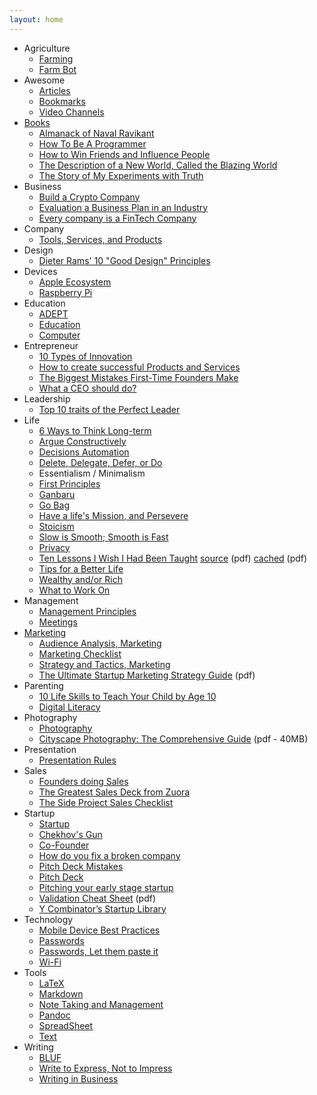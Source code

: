 ```yaml
---
layout: home
---
```


- Agriculture
  + [Farming](/agriculture/farming/)
  + [Farm Bot](/agriculture/farm-bot/)
- Awesome
  + [Articles](/awesome/articles/)
  + [Bookmarks](/awesome/bookmarks/)
  + [Video Channels](/awesome/video/)
- [Books](/books/)
  + [Almanack of Naval Ravikant](/books/almanack-of-naval-ravikant/)
  + [How To Be A Programmer](/books/how-to-be-a-programmer/)
  + [How to Win Friends and Influence People](/books/how-to-win-friends-and-influence-people/)
  + [The Description of a New World, Called the Blazing World](/books/the-description-of-a-new-world-called-the-blazing-world/)
  + [The Story of My Experiments with Truth](/books/the-story-of-my-experiments-with-truth/)
- Business
  + [Build a Crypto Company](/business/crypto/)
  + [Evaluation a Business Plan in an Industry](/business/evaluation-a-business-plan-in-an-industry/)
  + [Every company is a FinTech Company](/business/every-company-is-a-fintech-company/)
- Company
  - [Tools, Services, and  Products](/company/tools-services-products/)
- Design
  + [Dieter Rams' 10 "Good Design" Principles](/design/dieter-rams-good-design/)
- Devices
  + [Apple Ecosystem](/devices/apple-ecosystem/)
  + [Raspberry Pi](/devices/raspberry-pi/)
- Education
  + [ADEPT](/education/adept/)
  + [Education](/education/education/)
  + [Computer](/education/computer/)
- Entrepreneur
  + [10 Types of Innovation](/entrepreneur/10-types-of-innovation/)
  + [How to create successful Products and Services](/entrepreneur/how-to-create-successful-products-and-services/)
  + [The Biggest Mistakes First-Time Founders Make](/entrepreneur/the-biggest-mistakes-first-time-founders-make/)
  + [What a CEO should do?](/entrepreneur/CEO-job-to-do/)
- Leadership
  + [Top 10 traits of the Perfect Leader](/leadership/top-10-traits-of-the-perfect-leader/)
- Life
  + [6 Ways to Think Long-term](/life/6-ways-to-think-long-term/)
  + [Argue Constructively](/life/argue-constructively/)
  + [Decisions Automation](/life/decisions-automation/)
  + [Delete, Delegate, Defer, or Do](/life/dddd/)
  + Essentialism / Minimalism
  + [First Principles](/life/first-principles/)
  + [Ganbaru](/life/ganbaru/)
  + [Go Bag](/life/go-bag/)
  + [Have a life's Mission, and Persevere](/life/have-a-life-mission-and-persevere/)
  + [Stoicism](/life/stoicism/)
  + [Slow is Smooth; Smooth is Fast](/life/slow-is-smooth-and-smooth-is-fast/)
  + [Privacy](/life/privacy/)
  + [Ten Lessons I Wish I Had Been Taught](/life/10-lessons-i-wish-i-had-been-taught/) [source](https://www.ams.org/notices/199701/comm-rota.pdf) (pdf) [cached](/life/10-lessons-i-wish-i-had-been-taught.pdf) (pdf)
  + [Tips for a Better Life](/life/tips-for-a-better-life/)
  + [Wealthy and/or Rich](/life/wealthy-rich/)
  + [What to Work On](/life/what-to-work-on/)
- Management
  + [Management Principles](/management/management-principles/)
  + [Meetings](/management/meetings/)
- [Marketing](/marketing/)
  + [Audience Analysis, Marketing](/marketing/marketing-audience-analysis/)
  + [Marketing Checklist](/marketing/marketing-checklist/)
  + [Strategy and Tactics, Marketing](/marketing/marketing-strategy-tactics/)
  + [The Ultimate Startup Marketing Strategy Guide](/marketing/ultimate-startup-marketing-strategy-guide.pdf/) (pdf)
- Parenting
  + [10 Life Skills to Teach Your Child by Age 10](/parenting/10-life-skills-to-teach-your-child-by-age-10/)
  + [Digital Literacy](/parenting/digital-literacy/)
- Photography
  + [Photography](/photography/photography/)
  + [Cityscape Photography: The Comprehensive Guide](/photography/cityscape-photography-guide.pdf) (pdf - 40MB)
- Presentation
  + [Presentation Rules](/presentation/presentation-rules/)
- Sales
  + [Founders doing Sales](/sales/sales-by-founders/)
  + [The Greatest Sales Deck from Zuora](/sales/the-greatest-sales-deck-from-zuora/)
  + [The Side Project Sales Checklist](/sales/the-side-project-sales-checklist/)
- Startup
  + [Startup](/startup/)
  + [Chekhov's Gun](/startup/chekhovs-gun/)
  + [Co-Founder](/startup/co-founder/)
  + [How do you fix a broken company](/startup/how-do-you-fix-a-broken-company/)
  + [Pitch Deck Mistakes](/startup/pitch-deck-mistakes/)
  + [Pitch Deck](/startup/pitch-deck/)
  + [Pitching your early stage startup](/startup/pitching-your-early-stage-startup/)
  + [Validation Cheat Sheet](/startup/validation-cheat-sheet.pdf) (pdf)
  + [Y Combinator’s Startup Library](/startup/ycombinator-startup-library/)
- Technology
  + [Mobile Device Best Practices](/technology/mobile-device-best-practices/)
  + [Passwords](/technology/passwords/)
  + [Passwords, Let them paste it](/technology/passwords-paste/)
  + [Wi-Fi](/technology/wi-fi/)
- Tools
  + [LaTeX](/tools/latex/)
  + [Markdown](/tools/markdown/)
  + [Note Taking and Management](/tools/note-taking-and-management/)
  + [Pandoc](/tools/pandoc/)
  + [SpreadSheet](/tools/spreadsheet/)
  + [Text](/tools/text/)
- Writing
  + [BLUF](/writing/bluf/)
  + [Write to Express, Not to Impress](/writing/write-to-express-not-to-impress/)
  + [Writing in Business](/writing/writing-business/)
